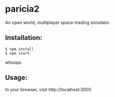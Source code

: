 # paricia2
An open world, multiplayer space-trading simulator.

## Installation:
```
$ npm install
$ npm start 
```

whoops
## Usage:
In your browser, visit http://localhost:3000
